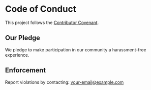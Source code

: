 # Code of Conduct

This project follows the [Contributor Covenant](https://www.contributor-covenant.org/version/2/1/code_of_conduct/).

## Our Pledge
We pledge to make participation in our community a harassment-free experience.

## Enforcement
Report violations by contacting: your-email@example.com
